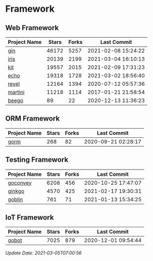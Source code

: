 # Framework

## Web Framework
| Project Name | Stars | Forks | Last Commit |
| ------------ | ----- | ----- | ----------- |
| [gin](https://github.com/gin-gonic/gin) | 46172 | 5257 | 2021-02-08 15:24:22 |
| [iris](https://github.com/kataras/iris) | 20139 | 2199 | 2021-03-04 16:10:13 |
| [kit](https://github.com/go-kit/kit) | 19557 | 2015 | 2021-02-09 17:31:23 |
| [echo](https://github.com/labstack/echo) | 19318 | 1728 | 2021-03-02 18:56:40 |
| [revel](https://github.com/revel/revel) | 12164 | 1394 | 2020-07-12 05:57:36 |
| [martini](https://github.com/go-martini/martini) | 11218 | 1114 | 2017-01-21 21:58:54 |
| [beego](https://github.com/astaxie/beego) | 89 | 22 | 2020-12-13 11:36:23 |

## ORM Framework
| Project Name | Stars | Forks | Last Commit |
| ------------ | ----- | ----- | ----------- |
| [gorm](https://github.com/jinzhu/gorm) | 268 | 82 | 2020-09-21 02:28:17 |

## Testing Framework
| Project Name | Stars | Forks | Last Commit |
| ------------ | ----- | ----- | ----------- |
| [goconvey](https://github.com/smartystreets/goconvey) | 6208 | 456 | 2020-10-25 17:47:07 |
| [ginkgo](https://github.com/onsi/ginkgo) | 4570 | 425 | 2021-02-17 19:30:31 |
| [goblin](https://github.com/franela/goblin) | 761 | 71 | 2021-01-13 15:34:25 |

## IoT Framework
| Project Name | Stars | Forks | Last Commit |
| ------------ | ----- | ----- | ----------- |
| [gobot](https://github.com/hybridgroup/gobot) | 7025 | 879 | 2020-12-01 09:54:44 |

*Update Date: 2021-03-05T07:00:56*